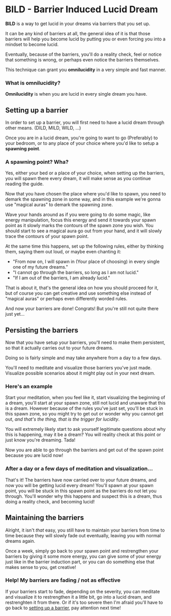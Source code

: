 # BILD - Barrier Induced Lucid Dream
**BILD** is a way to get lucid in your dreams via barriers that you set up.

It can be any kind of barriers at all, the general idea of it is that those barriers will help you become lucid by putting you or even forcing you into a mindset to become lucid.

Eventually, because of the barriers, you'll do a reality check, feel or notice that something is wrong, or perhaps even notice the barriers themselves.

This technique can grant you **omnilucidity** in a very simple and fast manner.

### What is omnilucidity?
**Omnilucidity** is when you are lucid in every single dream you have.

## Setting up a barrier
In order to set up a barrier, you will first need to have a lucid dream through other means. (DILD, MILD, WILD, ...)

Once you are in a lucid dream, you're going to want to go (Preferably) to your bedroom, or to any place of your choice where you'd like to setup a **spawning point**.

### A spawning point? Wha?
Yes, either your bed or a place of your choice, when setting up the barriers, you will spawn there every dream, it will make sense as you continue reading the guide.

Now that you have chosen the place where you'd like to spawn, you need to demark the spawning zone in some way, and in this example we're gonna use "magical auras" to demark the spawning zone.

Wave your hands around as if you were going to do some magic, like energy manipulation, focus this energy and send it towards your spawn point as it slowly marks the contours of the spawn zone you wish. You should start to see a magical aura go out from your hand, and it will slowly trace the contours of your spawn point.

At the same time this happens, set up the following rules, either by thinking them, saying them out loud, or maybe even chanting it:

- "From now on, I will spawn in (Your place of choosing) in every single one of my future dreams."
- "I cannot go through the barriers, so long as I am not lucid."
- "If I am out of the barriers, I am already lucid."

That is about it, that's the general idea on how you should proceed for it, but of course you can get creative and use something else instead of "magical auras" or perhaps even differently worded rules.

And now your barriers are done! Congrats! But you're still not quite there just yet...

## Persisting the barriers
Now that you have setup your barriers, you'll need to make them persistent, so that it actually carries out to your future dreams.

Doing so is fairly simple and may take anywhere from a day to a few days.

You'll need to meditate and visualize those barriers you've just made. Visualize possible scenarios about it might play out in your next dream.

### Here's an example
Start your meditation, when you feel like it, start visualizing the beginning of a dream, you'll start at your spawn zone, still not lucid and unaware that this is a dream.
However because of the rules you've just set, you'll be stuck in this spawn zone, so you might try to get out or wonder why you cannot get out, *and that's the thing, that is the trigger for lucidity*.

You will extremely likely start to ask yourself legitimate questions about why this is happening, may it be a dream? You will reality check at this point or just know you're dreaming. Tada!

Now you are able to go through the barriers and get out of the spawn point because you are lucid now!

### After a day or a few days of meditation and visualization...
That's it! The barriers have now carried over to your future dreams, and now you will be getting lucid every dream! You'll spawn at your spawn point, you will be stuck in this spawn point as the barriers do not let you through. You'll wonder why this happens and suspect this is a dream, thus doing a reality check, and becoming lucid!

## Maintaining the barriers
Alright, it isn't *that* easy, you still have to maintain your barriers from time to time because they will slowly fade out eventually, leaving you with normal dreams again.

Once a week, simply go back to your spawn point and restrengthen your barriers by giving it some more energy, you can give some of your energy just like in the barrier induction part, or you can do something else that makes sense to you, get creative!

### Help! My barriers are fading / not as effective
If your barriers start to fade, depending on the severity, you can meditate and visualize it to restrengthen it a little bit, go into a lucid dream, and restrenghten it from there.
Or if it's too severe then I'm afraid you'll have to go back to [setting up a barrier](#setting-up-a-barrier), pay attention next time!
